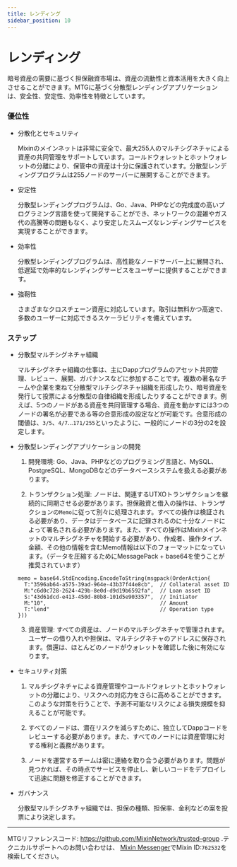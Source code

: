 ```yaml
---
title: レンディング
sidebar_position: 10
---
```


# レンディング

暗号資産の需要に基づく担保融資市場は、資産の流動性と資本活用を大きく向上させることができます。MTGに基づく分散型レンディングアプリケーションは、安全性、安定性、効率性を特徴としています。

### 優位性

- 分散化とセキュリティ
  
  Mixinのメインネットは非常に安全で、最大255人のマルチシグネチャによる資産の共同管理をサポートしています。コールドウォレットとホットウォレットの分離により、保管中の資産は十分に保護されています。分散型レンディングプログラムは255ノードのサーバーに展開することができます。
  

- 安定性 
  
  分散型レンディングプログラムは、Go、Java、PHPなどの完成度の高いプログラミング言語を使って開発することができ、ネットワークの混雑やガス代の高騰等の問題もなく、より安定したスムーズなレンディングサービスを実現することができます。

- 効率性
  
  分散型レンディングプログラムは、高性能なノードサーバー上に展開され、低遅延で効率的なレンディングサービスをユーザーに提供することができます。

- 強靭性

  さまざまなクロスチェーン資産に対応しています。取引は無料かつ高速で、多数のユーザーに対応できるスケーラビリティを備えています。

### ステップ

- 分散型マルチシグネチャ組織

  マルチシグネチャ組織の仕事は、主にDappプログラムのアセット共同管理、レビュー、展開、ガバナンスなどに参加することです。複数の著名なチームや企業を束ねて分散型マルチシグネチャ組織を形成したり、暗号資産を発行して投票による分散型の自律組織を形成したりすることができます。例えば、5つのノードがある資産を共同管理する場合、資産を動かすには3つのノードの署名が必要である等の合意形成の設定などが可能です。合意形成の閾値は、`3/5`、`4/7`...`171/255`といったように、一般的にノードの3分の2を設定します。

- 分散型レンディングアプリケーションの開発
  
  1. 開発環境: Go、Java、PHPなどのプログラミング言語と、MySQL、PostgreSQL、MongoDBなどのデータベースシステムを扱える必要があります。

  2. トランザクション処理: ノードは、関連するUTXOトランザクションを継続的に同期させる必要があります。担保融資と借入の操作は、トランザクションの`Memo`に従って別々に処理されます。すべての操作は検証される必要があり、データはデータベースに記録されるのに十分なノードによって署名される必要があります。また、すべての操作はMixinメインネットのマルチシグネチャを開始する必要があり、作成者、操作タイプ、金額、その他の情報を含むMemo情報は以下のフォーマットになっています。（データを圧縮するためにMessagePack + base64を使うことが推奨されています）

  ```golang
  memo = base64.StdEncoding.EncodeToString(msgpack(OrderAction{
    T:"3596ab64-a575-39ad-964e-43b37f44e8cb",  // Collateral asset ID
    M:"c6d0c728-2624-429b-8e0d-d9d19b6592fa",  // Loan asset ID
    S:"43d61dcd-e413-450d-80b8-101d5e903357",  // Initiator
    M:"10",                                    // Amount
    T:"lend"                                   // Operation type
  }))
  ```

  3. 資産管理: すべての資産は、ノードのマルチシグネチャで管理されます。ユーザーの借り入れや担保は、マルチシグネチャのアドレスに保存されます。償還は、ほとんどのノードがウォレットを確認した後に有効になります。

- セキュリティ対策

  1. マルチシグネチャによる資産管理やコールドウォレットとホットウォレットの分離により、リスクへの対応力をさらに高めることができます。このような対策を行うことで、予測不可能なリスクによる損失規模を抑えることが可能です。

  2. すべてのノードは、潜在リスクを減らすために、独立してDappコードをレビューする必要があります。また、すべてのノードには資産管理に対する権利と義務があります。

  3. ノードを運営するチームは密に連絡を取り合う必要があります。問題が見つかれば、その時点でサービスを停止し、新しいコードをデプロイして迅速に問題を修正することができます。

- ガバナンス

  分散型マルチシグネチャ組織では、担保の種類、担保率、金利などの案を投票により決定します。


---
MTGリファレンスコード: https://github.com/MixinNetwork/trusted-group .テクニカルサポートへのお問い合わせは、 [Mixin Messenger](https://w3c.group/c/1609251387450619)でMixin ID:`762532`を検索してください。
